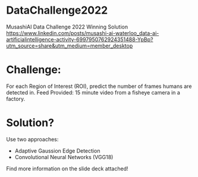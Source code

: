# DataChallenge2022
MusashiAI Data Challenge 2022 Winning Solution
https://www.linkedin.com/posts/musashi-ai-waterloo_data-ai-artificialintelligence-activity-6997950762924351488-YpBp?utm_source=share&utm_medium=member_desktop


# Challenge:
For each Region of Interest (ROI), predict the number of frames humans are detected in. 
Feed Provided: 15 minute video from a fisheye camera in a factory.


# Solution?
Use two approaches:
* Adaptive Gaussion Edge Detection
* Convolutional Neural Networks (VGG18)

Find more information on the slide deck attached! 
